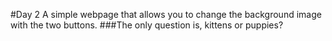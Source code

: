 #Day 2
A simple webpage that allows you to change the background image with the two buttons.
###The only question is, kittens or puppies?
